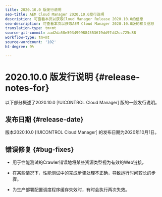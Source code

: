 ```yaml
---
title: 2020.10.0 版发行说明
seo-title: AEM Cloud Manager 2020.10.0发行说明
description: 可查看本页以获取Cloud Manager Release 2020.10.0的信息
seo-description: 可查看本页以获取AEM Cloud Manager 2020.10.0版的相关信息
translation-type: tm+mt
source-git-commit: aad2da58e5934999884553619dd97d42cc725d88
workflow-type: tm+mt
source-wordcount: '102'
ht-degree: 9%

---
```


# 2020.10.0 版发行说明 {#release-notes-for}

以下部分概述了2020.10.0 [!UICONTROL Cloud Manager] 版的一般发行说明。

## 发布日期 {#release-date}

版本2020.10.0 [!UICONTROL Cloud Manager] 的发布日期为2020年10月1日。

## 错误修复 {#bug-fixes}

* 用于性能测试的Crawler错误地将某些资源类型视为有效的Web链接。

* 在某些情况下，性能测试中的完成步骤处理不正确，导致运行时间较长的步骤。

* 为生产部署配置调度程序缓存失效时，有时会执行两次失效。